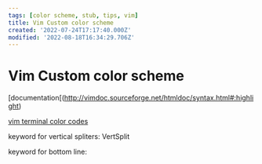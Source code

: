 ```yaml
---
tags: [color scheme, stub, tips, vim]
title: Vim Custom color scheme
created: '2022-07-24T17:17:40.000Z'
modified: '2022-08-18T16:34:29.706Z'
---
```


# Vim Custom color scheme

[documentation[(http://vimdoc.sourceforge.net/htmldoc/syntax.html#:highlight)

[vim terminal color codes](https://www.ditig.com/256-colors-cheat-sheet)

keyword for vertical spliters:
VertSplit

keyword for bottom line:
